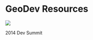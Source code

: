GeoDev Resources
======

<img src="http://www.esri.com/~/media/Images/Content/events/UC%20Images/Desktop/devsummit-panel-2013.jpg">

2014 Dev Summit



